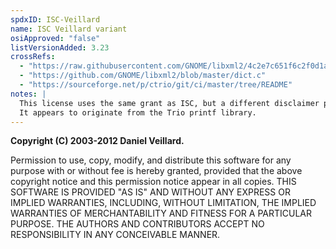```yaml
---
spdxID: ISC-Veillard
name: ISC Veillard variant
osiApproved: "false"
listVersionAdded: 3.23
crossRefs: 
  - "https://raw.githubusercontent.com/GNOME/libxml2/4c2e7c651f6c2f0d1a74f350cbda95f7df3e7017/hash.c"
  - "https://github.com/GNOME/libxml2/blob/master/dict.c"
  - "https://sourceforge.net/p/ctrio/git/ci/master/tree/README"
notes: |
  This license uses the same grant as ISC, but a different disclaimer paragraph.
  It appears to originate from the Trio printf library.
---
```


**Copyright (C) 2003-2012 Daniel Veillard.**

Permission to use, copy, modify, and distribute this software for any purpose with or without fee is hereby granted, provided that the above copyright notice and this permission notice appear in all copies. THIS SOFTWARE IS PROVIDED "AS IS" AND WITHOUT ANY EXPRESS OR IMPLIED WARRANTIES, INCLUDING, WITHOUT LIMITATION, THE IMPLIED WARRANTIES OF MERCHANTABILITY AND FITNESS FOR A PARTICULAR PURPOSE. THE AUTHORS AND CONTRIBUTORS ACCEPT NO RESPONSIBILITY IN ANY CONCEIVABLE MANNER.
